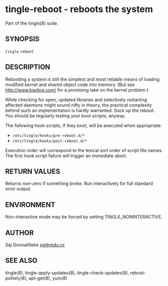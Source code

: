 tingle-reboot - reboots the system
==================================

Part of the tingle(8) suite.

## SYNOPSIS

`tingle` `reboot`

## DESCRIPTION

Rebooting a system is still the simplest and most reliable means of 
loading modified kernel and shared object code into memory.  (But see 
http://www.ksplice.com/ for a promising take on the kernel problem.)

While checking for open, updated libraries and selectively restarting 
affected daemons might sound nifty in theory, the practical complexity 
behind such an implementation is hardly warranted.  Suck up the reboot.  
You should be regularly testing your boot scripts, anyway.

The following hook scripts, if they exist, will be executed when 
appropriate:

- `/etc/tingle/hooks/pre-reboot.d/*`
- `/etc/tingle/hooks/post-reboot.d/*`

Execution order will correspond to the lexical sort order of script file 
names.  The first hook script failure will trigger an immediate abort.

## RETURN VALUES

Returns non-zero if something broke.  Run interactively for full 
standard error output.

## ENVIRONMENT

Non-interactive mode may be forced by setting TINGLE_NONINTERACTIVE.

## AUTHOR

Saj Goonatilleke <sg@redu.cx>

## SEE ALSO

tingle(8), tingle-apply-updates(8), tingle-check-updates(8), 
reboot-politely(8), apt-get(8), yum(8)
